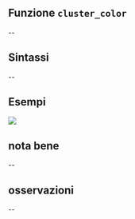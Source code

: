 ## Funzione `cluster_color`

--

## Sintassi

--

## Esempi

<img src="/img/variabili/cluster_color/cluster_color1.png">

## nota bene

--

## osservazioni

--